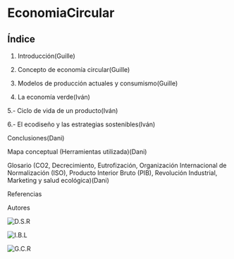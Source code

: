 # EconomiaCircular

## Índice


1. Introducción(Guille)


2. Concepto de economía circular(Guille)


3. Modelos de producción actuales y consumismo(Guille)


4. La economía verde(Iván)


5.- Ciclo de vida de un producto(Iván)



6.- El ecodiseño y las estrategias sostenibles(Iván)


Conclusiones(Dani)


Mapa conceptual (Herramientas utilizada)(Dani)


Glosario (CO2, Decrecimiento, Eutrofización, Organización Internacional de Normalización (ISO), Producto Interior Bruto (PIB), Revolución Industrial, Marketing y salud ecológica)(Dani)


Referencias


Autores

![D.S.R](https://github.com/JohnDSil/EconomiaCircular)

![I.B.L](https://github.com/IvanBL8/EconomiaCircular)

![G.C.R](https://github.com/Guille98-ASIR/EconomiaCircular)
